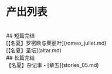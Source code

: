 
# 产出列表
<br>
## 短篇完结<br>
[【名夏】罗密欧与茱丽叶](romeo_juliet.md)<br>
[【名夏】圣坛](altar.md)<br>
## 长篇完结<br>
【名夏】杂记事
- [章五](stories_05.md)<br>

